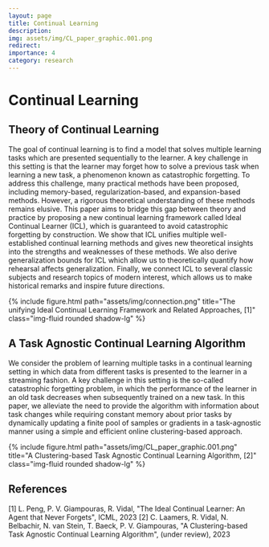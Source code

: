 ```yaml
---
layout: page
title: Continual Learning
description: 
img: assets/img/CL_paper_graphic.001.png
redirect: 
importance: 4
category: research
---
```


# Continual Learning

## Theory of Continual Learning 

The goal of continual learning is to find a model that solves multiple learning tasks which are presented sequentially to the learner. A key challenge in this setting is that the learner may forget how to solve a previous task when learning a new task, a phenomenon known as catastrophic forgetting. To address this challenge, many practical methods have been proposed, including memory-based, regularization-based, and expansion-based methods. However, a rigorous theoretical understanding of these methods remains elusive. This paper aims to bridge this gap between theory and practice by proposing a new continual learning framework called Ideal Continual Learner (ICL), which is guaranteed to avoid catastrophic forgetting by construction. We show that ICL unifies multiple well-established continual learning methods and gives new theoretical insights into the strengths and weaknesses of these methods. We also derive generalization bounds for ICL which allow us to theoretically quantify how rehearsal affects generalization. Finally, we connect ICL to several classic subjects and research topics of modern interest, which allows us to make historical remarks and inspire future directions.

<div class="row">
    <div class="col-sm-6 mx-auto mt-5">
        {% include figure.html path="assets/img/connection.png" title="The unifying Ideal Continual Learning Framework and Related Approaches, [1]" class="img-fluid rounded shadow-lg" %}
    </div>
</div>

## A Task Agnostic Continual Learning Algorithm

We consider the problem of learning multiple tasks in a continual learning setting in which data from different tasks is presented to the learner in a streaming fashion. A key challenge in this setting is the so-called catastrophic forgetting problem, in which the performance of the learner in an old task decreases when subsequently trained on a new task. In this paper, we alleviate the need to provide the algorithm with information about task changes while requiring constant memory about prior tasks by dynamically updating a finite pool of samples or gradients in a task-agnostic manner using a simple and efficient online clustering-based approach. 

<div class="row">
    <div class="col-sm-10 mx-auto mt-5">
        {% include figure.html path="assets/img/CL_paper_graphic.001.png" title="A Clustering-based Task Agnostic Continual Learning Algorithm, [2]" class="img-fluid rounded shadow-lg" %}
    </div>
</div>

## References

[1] L. Peng, P. V. Giampouras, R. Vidal, "The Ideal Continual Learner: An Agent that Never Forgets", ICML, 2023
[2] C. Laamers, R. Vidal, N. Belbachir, N. van Stein, T. Baeck, P. V. Giampouras, "A Clustering-based Task Agnostic Continual Learning Algorithm", (under review), 2023
